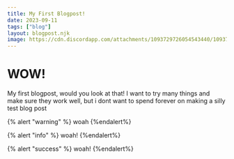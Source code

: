 ```yaml
---
title: My First Blogpost!
date: 2023-09-11
tags: ["blog"]
layout: blogpost.njk
image: https://cdn.discordapp.com/attachments/1093729726054543440/1093730364847050882/Landie__femb_BG.png
---
```


# WOW!

My first blogpost, would you look at that! I want to try many things and make sure they work well, but i dont want to spend forever on making a silly test blog post

{% alert "warning" %}
woah
{%endalert%}

{% alert "info" %}
woah!
{%endalert%}

{% alert "success" %}
woah!
{%endalert%}
